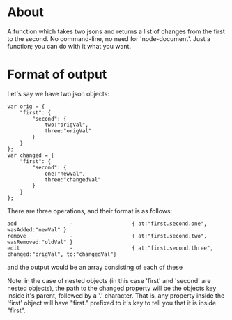 # About

A function which takes two jsons and returns a list of changes from the first to the second. No command-line, no need for 'node-document'. Just a function; you can do with it what you want.

# Format of output

Let's say we have two json objects:
```
var orig = { 
	"first": { 
		"second": { 
			two:"origVal", 
			three:"origVal" 
		} 
	} 
};
var changed = { 
	"first": { 
		"second": { 
			one:"newVal", 
			three:"changedVal" 
		} 
	} 
};
```

There are three operations, and their format is as follows:
```
add					-					{ at:"first.second.one", wasAdded:"newVal" }
remove				-					{ at:"first.second.two", wasRemoved:"oldVal" }
edit				-					{ at:"first.second.three", changed:"origVal", to:"changedVal"}
```

and the output would be an array consisting of each of these

Note: in the case of nested objects (in this case 'first' and 'second' are nested objects), the path to the changed property will be the objects key inside it's parent, followed by a '.' character. That is, any property inside the 'first' object will have "first." prefixed to it's key to tell you that it is inside "first".